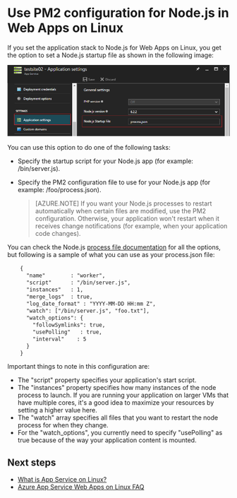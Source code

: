<!-- not suitable for Mooncake -->

<properties
    pageTitle="Using PM2 configuration for Node.js in Web Apps on Linux | Azure"
    description="Using PM2 configuration for Node.js in Web Apps on Linux"
    keywords="azure app service, web app, nodejs, pm2, linux, oss"
    services="app-service"
    documentationcenter=""
    author="naziml"
    manager="erikre"
    editor="" />
<tags
    ms.assetid="fb420f32-6d74-49c7-992f-0ed5616e66e7"
    ms.service="app-service"
    ms.workload="na"
    ms.tgt_pltfrm="na"
    ms.devlang="na"
    ms.topic="article"
    ms.date="02/16/2017"
    wacn.date=""
    ms.author="naziml;wesmc" />

# Use PM2 configuration for Node.js in Web Apps on Linux
If you set the application stack to Node.js for Web Apps on Linux, you get the option to set a Node.js startup file as shown in the following image:

![Set a Node.js startup file][1]

You can use this option to do one of the following tasks:

* Specify the startup script for your Node.js app (for example: /bin/server.js).
* Specify the PM2 configuration file to use for your Node.js app (for example: /foo/process.json).
  
    > [AZURE.NOTE]
    > If you want your Node.js processes to restart automatically when certain files are modified, use the PM2 configuration. Otherwise, your application won't restart when it receives change notifications (for example, when your application code changes).
    > 
    > 

You can check the Node.js [process file documentation](http://pm2.keymetrics.io/docs/usage/application-declaration/) for all the options, but following is a sample of what you can use as your process.json file:

        {
          "name"        : "worker",
          "script"      : "/bin/server.js",
          "instances"   : 1,
          "merge_logs"  : true,
          "log_date_format" : "YYYY-MM-DD HH:mm Z",
          "watch": ["/bin/server.js", "foo.txt"],
          "watch_options": {
            "followSymlinks": true,
            "usePolling"   : true,
            "interval"    : 5
          }
        }

Important things to note in this configuration are:

* The "script" property specifies your application's start script.
* The "instances" property specifies how many instances of the node process to launch. If you are running your application on larger VMs that have multiple cores, it's a good idea to maximize your resources by setting a higher value here.
* The "watch" array specifies all files that you want to restart the node process for when they change.
* For the "watch_options", you currently need to specify "usePolling" as true because of the way your application content is mounted.

## Next steps
* [What is App Service on Linux?](/documentation/articles/app-service-linux-intro/)
* [Azure App Service Web Apps on Linux FAQ](/documentation/articles/app-service-linux-faq/)

<!--Image references-->
[1]: ./media/app-service-linux-using-nodejs-pm2/nodejs-startup-file.png